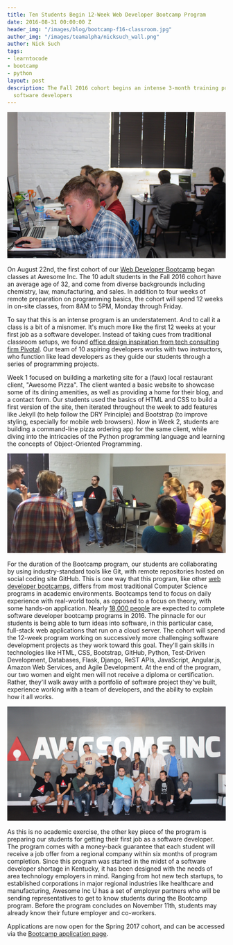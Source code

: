 ```yaml
---
title: Ten Students Begin 12-Week Web Developer Bootcamp Program
date: 2016-08-31 00:00:00 Z
header_img: "/images/blog/bootcamp-f16-classroom.jpg"
author_img: "/images/teamalpha/nicksuch_wall.png"
author: Nick Such
tags:
- learntocode
- bootcamp
- python
layout: post
description: The Fall 2016 cohort begins an intense 3-month training program for new
  software developers
---
```


![Awesome Inc U Web Developer Bootcamp students coding](/images/blog/bootcamp-f16-classroom.jpg)

On August 22nd, the first cohort of our [Web Developer Bootcamp](/bootcamp/) began classes at Awesome Inc. The 10 adult students in the Fall 2016 cohort have an average age of 32, and come from diverse backgrounds including chemistry, law, manufacturing, and sales. In addition to four weeks of remote preparation on programming basics, the cohort will spend 12 weeks in on-site classes, from 8AM to 5PM, Monday through Friday.

<!--more-->

To say that this is an intense program is an understatement. And to call it a class is a bit of a misnomer. It's much more like the first 12 weeks at your first job as a software developer. Instead of taking cues from traditional classroom setups, we found [office design inspiration from tech consulting firm Pivotal](https://medium.com/built-to-adapt/hacking-the-workspace-d9a448ce5e6e#.ionzyckqc). Our team of 10 aspiring developers works with two instructors, who function like lead developers as they guide our students through a series of programming projects.

Week 1 focused on building a marketing site for a (faux) local restaurant client, "Awesome Pizza". The client wanted a basic website to showcase some of its dining amenities, as well as providing a home for their blog, and a contact form. Our students used the basics of HTML and CSS to build a first version of the site, then iterated throughout the week to add features like Jekyll (to help follow the DRY Principle) and Bootstrap (to improve styling, especially for mobile web browsers). Now in Week 2, students are building a command-line pizza ordering app for the same client, while diving into the intricacies of the Python programming language and learning the concepts of Object-Oriented Programming.

![Web Developer Bootcamp standup meeting](/images/blog/bootcamp-f16-standup.jpg)

For the duration of the Bootcamp program, our students are collaborating by using industry-standard tools like Git, with remote repositories hosted on social coding site GitHub. This is one way that this program, like other [web developer bootcamps](https://www.coursereport.com/), differs from most traditional Computer Science programs in academic environments. Bootcamps tend to focus on daily experience with real-world tools, as opposed to a focus on theory, with some hands-on application. Nearly [18,000 people](https://www.coursereport.com/reports/2016-coding-bootcamp-market-size-research) are expected to complete software developer bootcamp programs in 2016. The pinnacle for our students is being able to turn ideas into software, in this particular case, full-stack web applications that run on a cloud server. The cohort will spend the 12-week program working on successively more challenging software development projects as they work toward this goal. They'll gain skills in technologies like HTML, CSS, Bootstrap, GitHub, Python, Test-Driven Development, Databases, Flask, Django, ReST APIs, JavaScript, Angular.js, Amazon Web Services, and Agile Development. At the end of the program, our two women and eight men will not receive a diploma or certification. Rather, they'll walk away with a portfolio of software project they've built, experience working with a team of developers, and the ability to explain how it all works.

![Awesome Inc Bootcamp students](/images/blog/bootcamp-f16-students.jpg)

As this is no academic exercise, the other key piece of the program is preparing our students for getting their first job as a software developer. The program comes with a money-back guarantee that each student will receive a job offer from a regional company within six months of program completion. Since this program was started in the midst of a software developer shortage in Kentucky, it has been designed with the needs of area technology employers in mind. Ranging from hot new tech startups, to established corporations in major regional industries like healthcare and manufacturing, Awesome Inc U has a set of employer partners who will be sending representatives to get to know students during the Bootcamp program. Before the program concludes on November 11th, students may already know their future employer and co-workers.

Applications are now open for the Spring 2017 cohort, and can be accessed via the [Bootcamp application page](/applications/bootcamp).